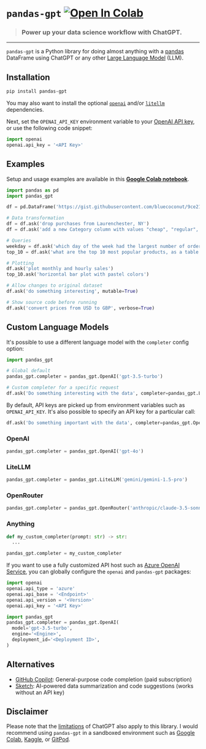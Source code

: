 # `pandas-gpt` [![Open In Colab](https://colab.research.google.com/assets/colab-badge.svg)](https://colab.research.google.com/github/rvanasa/pandas-gpt/blob/main/notebooks/pandas_gpt_demo.ipynb)

> ### Power up your data science workflow with ChatGPT.

---

`pandas-gpt` is a Python library for doing almost anything with a [pandas](https://pandas.pydata.org/) DataFrame using ChatGPT or any other [Large Language Model](https://www.cloudflare.com/learning/ai/what-is-large-language-model/) (LLM).

## Installation

```bash
pip install pandas-gpt
```

You may also want to install the optional [`openai`](https://pypi.org/project/openai/) and/or [`litellm`](https://pypi.org/project/litellm/) dependencies.

Next, set the `OPENAI_API_KEY` environment variable to your [OpenAI API key](https://platform.openai.com/account/api-keys), or use the following code snippet:

```python
import openai
openai.api_key = '<API Key>'
```

## Examples

Setup and usage examples are available in this **[Google Colab notebook](https://colab.research.google.com/github/rvanasa/pandas-gpt/blob/main/notebooks/pandas_gpt_demo.ipynb)**.

```python
import pandas as pd
import pandas_gpt

df = pd.DataFrame('https://gist.githubusercontent.com/bluecoconut/9ce2135aafb5c6ab2dc1d60ac595646e/raw/c93c3500a1f7fae469cba716f09358cfddea6343/sales_demo_with_pii_and_all_states.csv')

# Data transformation
df = df.ask('drop purchases from Laurenchester, NY')
df = df.ask('add a new Category column with values "cheap", "regular", or "expensive"')

# Queries
weekday = df.ask('which day of the week had the largest number of orders?')
top_10 = df.ask('what are the top 10 most popular products, as a table')

# Plotting
df.ask('plot monthly and hourly sales')
top_10.ask('horizontal bar plot with pastel colors')

# Allow changes to original dataset
df.ask('do something interesting', mutable=True)

# Show source code before running
df.ask('convert prices from USD to GBP', verbose=True)
```

## Custom Language Models

It's possible to use a different language model with the `completer` config option:

```python
import pandas_gpt

# Global default
pandas_gpt.completer = pandas_gpt.OpenAI('gpt-3.5-turbo')

# Custom completer for a specific request
df.ask('Do something interesting with the data', completer=pandas_gpt.LiteLLM('gemini/gemini-1.5-pro'))
```

By default, API keys are picked up from environment variables such as `OPENAI_API_KEY`.
It's also possible to specify an API key for a particular call:

```python
df.ask('Do something important with the data', completer=pandas_gpt.OpenAI('gpt-4o', api_key='...'))
```

### OpenAI

```python
pandas_gpt.completer = pandas_gpt.OpenAI('gpt-4o')
```

### LiteLLM

```python
pandas_gpt.completer = pandas_gpt.LiteLLM('gemini/gemini-1.5-pro')
```

### OpenRouter

```python
pandas_gpt.completer = pandas_gpt.OpenRouter('anthropic/claude-3.5-sonnet')
```

### Anything

```python
def my_custom_completer(prompt: str) -> str:
  ...

pandas_gpt.completer = my_custom_completer
```

If you want to use a fully customized API host such as [Azure OpenAI Service](https://azure.microsoft.com/en-us/products/cognitive-services/openai-service),
you can globally configure the `openai` and `pandas-gpt` packages:

```python
import openai
openai.api_type = 'azure'
openai.api_base = '<Endpoint>'
openai.api_version = '<Version>'
openai.api_key = '<API Key>'

import pandas_gpt
pandas_gpt.completer = pandas_gpt.OpenAI(
  model='gpt-3.5-turbo',
  engine='<Engine>',
  deployment_id='<Deployment ID>',
)
```

## Alternatives

- [GitHub Copilot](https://github.com/features/copilot): General-purpose code completion (paid subscription)
- [Sketch](https://github.com/approximatelabs/sketch): AI-powered data summarization and code suggestions (works without an API key)

## Disclaimer

Please note that the [limitations](https://github.com/openai/gpt-3/blob/master/model-card.md#limitations) of ChatGPT also apply to this library. I would recommend using `pandas-gpt` in a sandboxed environment such as [Google Colab](https://colab.research.google.com), [Kaggle](https://www.kaggle.com/docs/notebooks), or [GitPod](https://www.gitpod.io/).
